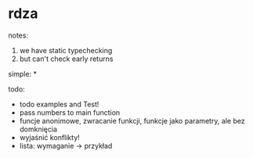 # rdza

notes:
1) we have static typechecking
2) but can't check early returns

simple:
* 

todo:
* todo examples and Test!
* pass numbers to main function
* funcje anonimowe, zwracanie funkcji, funkcje jako parametry, ale bez domknięcia
* wyjaśnić konflikty!
* lista: wymaganie -> przykład

